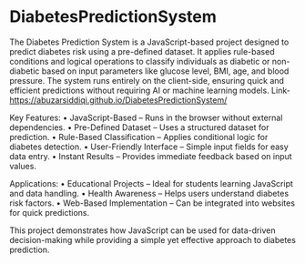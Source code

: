 # DiabetesPredictionSystem

The Diabetes Prediction System is a JavaScript-based project designed to predict diabetes risk using a pre-defined dataset. It applies rule-based conditions and logical operations to classify individuals as diabetic or non-diabetic based on input parameters like glucose level, BMI, age, and blood pressure. The system runs entirely on the client-side, ensuring quick and efficient predictions without requiring AI or machine learning models.
Link- https://abuzarsiddiqi.github.io/DiabetesPredictionSystem/

Key Features:
	•	JavaScript-Based – Runs in the browser without external dependencies.
	•	Pre-Defined Dataset – Uses a structured dataset for prediction.
	•	Rule-Based Classification – Applies conditional logic for diabetes detection.
	•	User-Friendly Interface – Simple input fields for easy data entry.
	•	Instant Results – Provides immediate feedback based on input values.

Applications:
	•	Educational Projects – Ideal for students learning JavaScript and data handling.
	•	Health Awareness – Helps users understand diabetes risk factors.
	•	Web-Based Implementation – Can be integrated into websites for quick predictions.

This project demonstrates how JavaScript can be used for data-driven decision-making while providing a simple yet effective approach to diabetes prediction.
